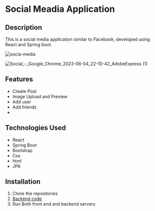 # Social Meadia Application



## Description

This is a social media application similar to Facebook, developed using React and Spring boot. 


![socia-media](https://github.com/PraveenPSp97/social-media-frontend/assets/52876166/8209152e-10f1-43de-86a2-603b272e46a8)

![Social_-_Google_Chrome_2023-06-04_22-10-42_AdobeExpress (1)](https://github.com/PraveenPSp97/social-media-frontend/assets/52876166/56761691-c1f8-460c-afa7-5b68a455e617)

## Features


- Create Post
- Image Upload and Preview
- Add user
- Add friends
- 


## Technologies Used

- React
- Spring Boot
- Bootstrap
- Css
- html
- JPA


## Installation

1. Clone the repositories
2. [Backend code](https://github.com/PraveenPSp97/Social-Media-Backend)
3. Run Both front end and backend servers



